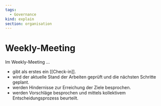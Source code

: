 ```yaml
---
tags:
  - Governance
kind: explain
section: organisation
---
```

# Weekly-Meeting

Im Weekly-Meeting ...

* gibt als erstes ein [[Check-in]].
* wird der aktuelle Stand der Arbeiten geprüft und die nächsten Schritte geplant.
* werden Hindernisse zur Erreichung der Ziele besprochen.
* werden Vorschläge besprochen und mittels kollektivem Entscheidungsprozess beurteilt.